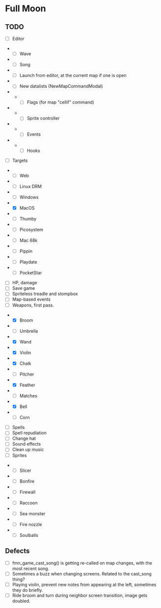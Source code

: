 # Full Moon

## TODO

- [ ] Editor
- - [ ] Wave
- - [ ] Song
- - [ ] Launch from editor, at the current map if one is open
- - [ ] New datalists (NewMapCommandModal)
- - - [ ] Flags (for map "cellif" command)
- - - [ ] Sprite controller
- - - [ ] Events
- - - [ ] Hooks
- [ ] Targets
- - [ ] Web
- - [ ] Linux DRM
- - [ ] Windows
- - [x] MacOS
- - [ ] Thumby
- - [ ] Picosystem
- - [ ] Mac 68k
- - [ ] Pippin
- - [ ] Playdate
- - [ ] PocketStar
- [ ] HP, damage
- [ ] Save game
- [ ] Spriteless treadle and stompbox
- [ ] Map-based events
- [ ] Weapons, first pass.
- - [x] Broom
- - [ ] Umbrella
- - [x] Wand
- - [x] Violin
- - [x] Chalk
- - [ ] Pitcher
- - [x] Feather
- - [ ] Matches
- - [x] Bell
- - [ ] Corn
- [ ] Spells
- [ ] Spell repudiation
- [ ] Change hat
- [ ] Sound effects
- [ ] Clean up music
- [ ] Sprites
- - [ ] Slicer
- - [ ] Bonfire
- - [ ] Firewall
- - [ ] Raccoon
- - [ ] Sea monster
- - [ ] Fire nozzle
- - [ ] Soulballs

## Defects

- [ ] fmn_game_cast_song() is getting re-called on map changes, with the most recent song.
- [ ] Sometimes a buzz when changing screens. Related to the cast_song thing?
- [ ] Playing violin, prevent new notes from appearing at the left, sometimes they do briefly.
- [ ] Ride broom and turn during neighbor screen transition, image gets doubled.

